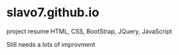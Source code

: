 # slavo7.github.io
project resume
HTML, CSS, BootStrap, JQuery, JavaScript

Still needs a lots of improvment 
